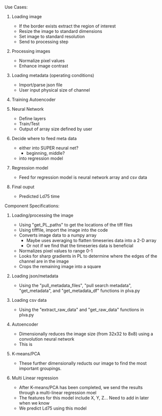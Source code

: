 Use Cases:

1. Loading image
	* If the border exists extract the region of interest  
	* Resize the image to standard dimensions
	* Set image to standard resolution
	* Send to processing step

 2. Processing images
	* Normalize pixel values 
	* Enhance image contrast
 
 3. Loading metadata (operating conditions)
	* Import/parse json file
	* User input physical size of channel

 4. Training Autoencoder

 5. Neural Network 
	* Define layers
	* Train/Test
	* Output of array size defined by user

 6. Decide where to feed meta data
	* either into SUPER neural net?
		* beginning, middle?
	* into regression model 

 7. Regression model
	* Feed for regression model is neural network array and csv data
	
 8. Final ouput
	* Predicted Ld75 time

Component Specifications:

1. Loading/processing the image
	* Using "get_PL_paths" to get the locations of the tiff files
	* Using tifffile, import the image into the code
	* Converts image data to a numpy array
		* Maybe uses averaging to flatten timeseries data into a 2-D array
		* Or not if we find that the timeseries data is beneficial
	* Normalizes pixel values to range 0-1
	* Looks for sharp gradients in PL to determine where the edges of the channel are in the image
	* Crops the remaining image into a square

2. Loading json/metadata
	* Using the "pull_metadata_files", "pull search metadata", "get_metadata", and "get_metadata_df" functions in plva.py

3. Loading csv data
	* Using the "extract_raw_data" and "get_raw_data" functions in plva.py
	
4. Autoencoder
	* Dimensionally reduces the image size (from 32x32 to 8x8) using a convolution neural network
	* This is 

5. K-means/PCA
	* These further dimensionally reducts our image to find the most important groupings.

6. Multi Linear regression
	* After K-means/PCA has been completed, we send the results through a multi-linear regression moel
	* The features for this model include X, Y, Z... Need to add in later when we know
	* We predict Ld75 using this model 
